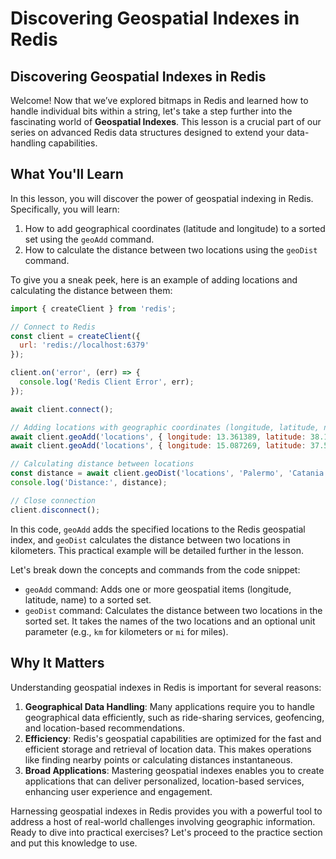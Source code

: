 # Discovering Geospatial Indexes in Redis

## Discovering Geospatial Indexes in Redis
Welcome! Now that we’ve explored bitmaps in Redis and learned how to handle individual bits within a string, let's take a step further into the fascinating world of **Geospatial Indexes**. This lesson is a crucial part of our series on advanced Redis data structures designed to extend your data-handling capabilities.

## What You'll Learn
In this lesson, you will discover the power of geospatial indexing in Redis. Specifically, you will learn:

1. How to add geographical coordinates (latitude and longitude) to a sorted set using the `geoAdd` command.
2. How to calculate the distance between two locations using the `geoDist` command.

To give you a sneak peek, here is an example of adding locations and calculating the distance between them:

```JavaScript
import { createClient } from 'redis';

// Connect to Redis
const client = createClient({
  url: 'redis://localhost:6379'
});

client.on('error', (err) => {
  console.log('Redis Client Error', err);
});

await client.connect();

// Adding locations with geographic coordinates (longitude, latitude, name)
await client.geoAdd('locations', { longitude: 13.361389, latitude: 38.115556, member: 'Palermo'});
await client.geoAdd('locations', { longitude: 15.087269, latitude: 37.502669, member: 'Catania'});

// Calculating distance between locations
const distance = await client.geoDist('locations', 'Palermo', 'Catania', 'km');
console.log('Distance:', distance);

// Close connection
client.disconnect();
```

In this code, `geoAdd` adds the specified locations to the Redis geospatial index, and `geoDist` calculates the distance between two locations in kilometers. This practical example will be detailed further in the lesson.

Let's break down the concepts and commands from the code snippet:

* `geoAdd` command: Adds one or more geospatial items (longitude, latitude, name) to a sorted set.
* `geoDist` command: Calculates the distance between two locations in the sorted set. It takes the names of the two locations and an optional unit parameter (e.g., `km` for kilometers or `mi` for miles).

## Why It Matters
Understanding geospatial indexes in Redis is important for several reasons:

1. **Geographical Data Handling**: Many applications require you to handle geographical data efficiently, such as ride-sharing services, geofencing, and location-based recommendations.
2. **Efficiency**: Redis's geospatial capabilities are optimized for the fast and efficient storage and retrieval of location data. This makes operations like finding nearby points or calculating distances instantaneous.
3. **Broad Applications**: Mastering geospatial indexes enables you to create applications that can deliver personalized, location-based services, enhancing user experience and engagement.

Harnessing geospatial indexes in Redis provides you with a powerful tool to address a host of real-world challenges involving geographic information. Ready to dive into practical exercises? Let's proceed to the practice section and put this knowledge to use.
